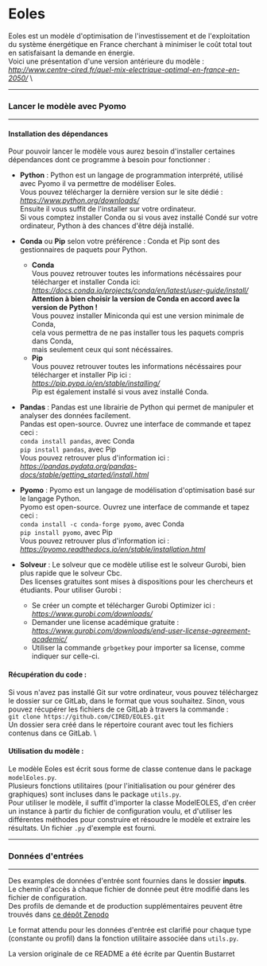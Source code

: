 # Eoles

Eoles est un modèle d'optimisation de l'investissement et de l'exploitation du système énergétique en France cherchant à minimiser le coût total tout en satisfaisant la demande en énergie. \
Voici une présentation d'une version antérieure du modèle : _http://www.centre-cired.fr/quel-mix-electrique-optimal-en-france-en-2050/_ \

---

### Lancer le modèle avec Pyomo

---

#### **Installation des dépendances**

Pour pouvoir lancer le modèle vous aurez besoin d'installer certaines dépendances dont ce programme à besoin pour fonctionner :

* **Python** :
Python est un langage de programmation interprété, utilisé avec Pyomo il va permettre de modéliser Eoles. \
Vous pouvez télécharger la dernière version sur le site dédié : *https://www.python.org/downloads/* \
Ensuite il vous suffit de l'installer sur votre ordinateur. \
Si vous comptez installer Conda ou si vous avez installé Condé sur votre ordinateur, Python à des chances d'être déjà installé.

* **Conda** ou **Pip** selon votre préférence :
Conda et Pip sont des gestionnaires de paquets pour Python.
    * **Conda** \
    Vous pouvez retrouver toutes les informations nécéssaires pour télécharger et installer Conda ici: \
    _https://docs.conda.io/projects/conda/en/latest/user-guide/install/_ \
    __Attention à bien choisir la version de Conda en accord avec la version de Python !__ \
    Vous pouvez installer Miniconda qui est une version minimale de Conda,\
    cela vous permettra de ne pas installer tous les paquets compris dans Conda, \
    mais seulement ceux qui sont nécéssaires.
    * **Pip** \
    Vous pouvez retrouver toutes les informations nécéssaires pour télécharger et installer Pip  ici : \
    _https://pip.pypa.io/en/stable/installing/_ \
    Pip est également installé si vous avez installé Conda.

* **Pandas** :
Pandas est une librairie de Python qui permet de manipuler et analyser des données facilement. \
Pandas est open-source.
Ouvrez une interface de commande et tapez ceci : \
```conda install pandas```, avec Conda \
```pip install pandas```, avec Pip \
Vous pouvez retrouver plus d'information ici : _https://pandas.pydata.org/pandas-docs/stable/getting_started/install.html_

* **Pyomo** :
Pyomo est un langage de modélisation d'optimisation basé sur le langage Python. \
Pyomo est open-source.
Ouvrez une interface de commande et tapez ceci : \
```conda install -c conda-forge pyomo```, avec Conda \
```pip install pyomo```, avec Pip \
Vous pouvez retrouver plus d'information ici : _https://pyomo.readthedocs.io/en/stable/installation.html_

* **Solveur** :
Le solveur que ce modèle utilise est le solveur Gurobi, bien plus rapide que le solveur Cbc. \
Des licenses gratuites sont mises à dispositions pour les chercheurs et étudiants.
Pour utiliser Gurobi :
    * Se créer un compte et télécharger Gurobi Optimizer ici : _https://www.gurobi.com/downloads/_
    * Demander une license académique gratuite : _https://www.gurobi.com/downloads/end-user-license-agreement-academic/_
    * Utiliser la commande ```grbgetkey``` pour importer sa license, comme indiquer sur celle-ci.

#### **Récupération du code :**

Si vous n'avez pas installé Git sur votre ordinateur, vous pouvez téléchargez le dossier sur ce GitLab, dans le format que vous souhaitez.
Sinon, vous pouvez récupérer les fichiers de ce GitLab à travers la commande :\
```git clone https://github.com/CIRED/EOLES.git```\
Un dossier sera créé dans le répertoire courant avec tout les fichiers contenus dans ce GitLab. \

#### **Utilisation du modèle :**

Le modèle Eoles est écrit sous forme de classe contenue dans le package ```modelEoles.py```.\
Plusieurs fonctions utilitaires (pour l'initialisation ou pour générer des graphiques) sont incluses dans le package ```utils.py```.\
Pour utiliser le modèle, il suffit d'importer la classe ModelEOLES, d'en créer un instance à partir du fichier de configuration voulu, et d'utiliser les différentes méthodes pour construire et résoudre le modèle et extraire les résultats. Un fichier ```.py``` d'exemple est fourni.


---

### Données d'entrées

---

Des examples de données d'entrée sont fournies dans le dossier **inputs**.\
Le chemin d'accès à chaque fichier de donnée peut être modifié dans les fichier de configuration.\
Des profils de demande et de production supplémentaires peuvent être trouvés dans [ce dépôt Zenodo](https://doi.org/10.5281/zenodo.13124746)

Le format attendu pour les données d'entrée est clarifié pour chaque type (constante ou profil) dans la fonction utilitaire associée dans ```utils.py```.



La version originale de ce README a été écrite par Quentin Bustarret
